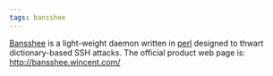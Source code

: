 ```yaml
---
tags: bansshee
---
```


[Bansshee](/wiki/Bansshee) is a light-weight daemon written in [perl](/wiki/perl) designed to thwart dictionary-based SSH attacks. The official product web page is: <http://bansshee.wincent.com/>
